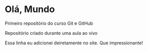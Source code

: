 # Olá, Mundo
 Primeiro repositório do curso Git e GitHub

Repositório criado durante uma aula ao vivo

Essa linha eu adicionei deiretamente no site.
Que impressionante! 
